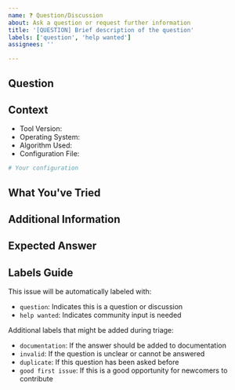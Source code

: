```yaml
---
name: ❓ Question/Discussion
about: Ask a question or request further information
title: '[QUESTION] Brief description of the question'
labels: ['question', 'help wanted']
assignees: ''

---
```


## Question
<!-- Clearly state your question -->

## Context
<!-- Provide context for your question -->
- Tool Version:
- Operating System:
- Algorithm Used:
- Configuration File:
```yaml
# Your configuration
```

## What You've Tried
<!-- Describe the steps you've already taken to solve the problem -->

## Additional Information
<!-- Any additional information that might help in answering the question -->

## Expected Answer
<!-- Describe what kind of answer you're expecting -->

## Labels Guide
This issue will be automatically labeled with:
- `question`: Indicates this is a question or discussion
- `help wanted`: Indicates community input is needed

Additional labels that might be added during triage:
- `documentation`: If the answer should be added to documentation
- `invalid`: If the question is unclear or cannot be answered
- `duplicate`: If this question has been asked before
- `good first issue`: If this is a good opportunity for newcomers to contribute 